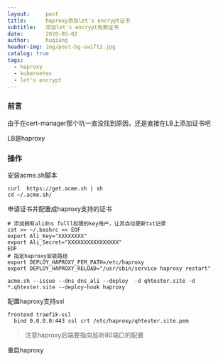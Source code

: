 ```yaml
---
layout:     post
title:      haproxy添加let's encrypt证书
subtitle:  	添加let's encrypt免费证书
date:       2020-05-02
author:     huqiang
header-img: img/post-bg-swift2.jpg
catalog: true
tags:
  - haproxy
  - kubernetes
  - let's encrypt
---
```

### 前言

由于在cert-manager那个坑一直没找到原因，还是直接在LB上添加证书吧

LB是haproxy

### 操作



安装acme.sh脚本

```
curl  https://get.acme.sh | sh
cd ~/.acme.sh/
```

申请证书并配置成haproxy支持的证书

```
# 添加拥有alidns fulll权限的key用户，让其自动更新txt记录
cat >> ~/.bashrc << EOF
export Ali_Key="XXXXXXXX"
export Ali_Secret="XXXXXXXXXXXXXXXX"
EOF
# 指定haproxy安装路径
export DEPLOY_HAPROXY_PEM_PATH=/etc/haproxy
export DEPLOY_HAPROXY_RELOAD="/usr/sbin/service haproxy restart"

acme.sh --issue --dns dns_ali --deploy  -d qhtester.site -d *.qhtester.site --deploy-hook haproxy
```

配置haproxy支持ssl

```
frontend traefik-ssl
  bind 0.0.0.0:443 ssl crt /etc/haproxy/qhtester.site.pem
```

> 注意haproxy后端要指向监听80端口的配置

重启haproxy